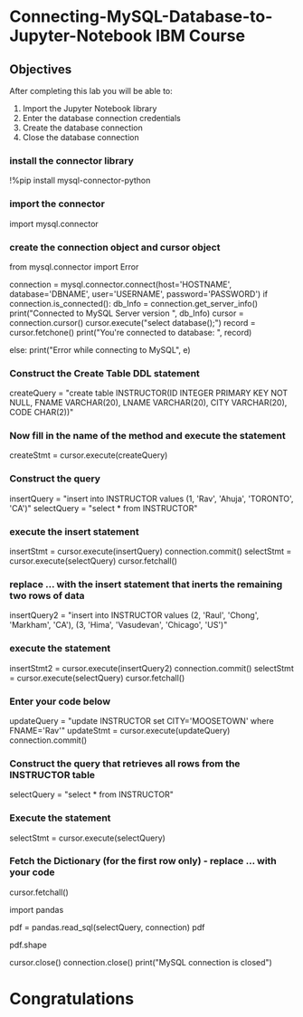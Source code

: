 # Connecting-MySQL-Database-to-Jupyter-Notebook IBM Course

## Objectives
After completing this lab you will be able to:

1. Import the Jupyter Notebook library
2. Enter the database connection credentials
3. Create the database connection
4. Close the database connection


### install the connector library

!%pip install mysql-connector-python


### import the connector
import mysql.connector

### create the connection object and cursor object
from mysql.connector import Error


connection = mysql.connector.connect(host='HOSTNAME',
                                         database='DBNAME',
                                         user='USERNAME',
                                     password='PASSWORD')
if connection.is_connected():
        db_Info = connection.get_server_info()
        print("Connected to MySQL Server version ", db_Info)
        cursor = connection.cursor()
        cursor.execute("select database();")
        record = cursor.fetchone()
        print("You're connected to database: ", record)

else: 
    print("Error while connecting to MySQL", e)


### Construct the Create Table DDL statement 
createQuery = "create table INSTRUCTOR(ID INTEGER PRIMARY KEY NOT NULL, FNAME VARCHAR(20), LNAME VARCHAR(20), CITY VARCHAR(20), CODE CHAR(2))"

### Now fill in the name of the method and execute the statement
createStmt = cursor.execute(createQuery)


### Construct the query 
insertQuery = "insert into INSTRUCTOR values (1, 'Rav', 'Ahuja', 'TORONTO', 'CA')"
selectQuery = "select * from INSTRUCTOR"


### execute the insert statement
insertStmt = cursor.execute(insertQuery)
connection.commit()
selectStmt = cursor.execute(selectQuery)
cursor.fetchall()


### replace ... with the insert statement that inerts the remaining two rows of data
insertQuery2 = "insert into INSTRUCTOR values (2, 'Raul', 'Chong', 'Markham', 'CA'), (3, 'Hima', 'Vasudevan', 'Chicago', 'US')"

### execute the statement
insertStmt2 = cursor.execute(insertQuery2)
connection.commit()
selectStmt = cursor.execute(selectQuery)
cursor.fetchall()


### Enter your code below
updateQuery = "update INSTRUCTOR set CITY='MOOSETOWN' where FNAME='Rav'"
updateStmt = cursor.execute(updateQuery)
connection.commit()


### Construct the query that retrieves all rows from the INSTRUCTOR table
selectQuery = "select * from INSTRUCTOR"

### Execute the statement
selectStmt = cursor.execute(selectQuery)


### Fetch the Dictionary (for the first row only) - replace ... with your code
cursor.fetchall()


import pandas

pdf = pandas.read_sql(selectQuery, connection)
pdf


pdf.shape


cursor.close()
connection.close()
print("MySQL connection is closed")



# Congratulations
